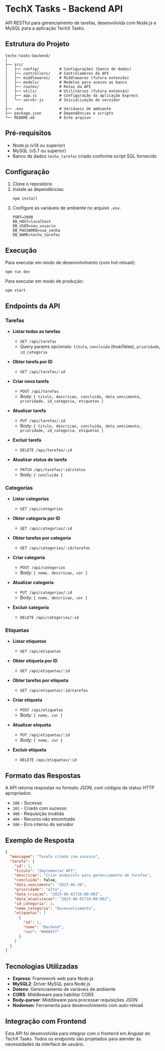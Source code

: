 # TechX Tasks - Backend API

API RESTful para gerenciamento de tarefas, desenvolvida com Node.js e MySQL para a aplicação TechX Tasks.

## Estrutura do Projeto

```
techx-tasks-backend/
│
├── src/
│   ├── config/         # Configurações (banco de dados)
│   ├── controllers/    # Controladores da API
│   ├── middlewares/    # Middlewares (futura extensão)
│   ├── models/         # Modelos para acesso ao banco
│   ├── routes/         # Rotas da API
│   ├── utils/          # Utilitários (futura extensão)
│   ├── app.js          # Configuração da aplicação Express
│   └── server.js       # Inicialização do servidor
│
├── .env                # Variáveis de ambiente
├── package.json        # Dependências e scripts
└── README.md           # Este arquivo
```

## Pré-requisitos

- Node.js (v14 ou superior)
- MySQL (v5.7 ou superior)
- Banco de dados `techx_tarefas` criado conforme script SQL fornecido

## Configuração

1. Clone o repositório
2. Instale as dependências:
   ```
   npm install
   ```
3. Configure as variáveis de ambiente no arquivo `.env`:
   ```
   PORT=3000
   DB_HOST=localhost
   DB_USER=seu_usuario
   DB_PASSWORD=sua_senha
   DB_NAME=techx_tarefas
   ```

## Execução

Para executar em modo de desenvolvimento (com hot-reload):
```
npm run dev
```

Para executar em modo de produção:
```
npm start
```

## Endpoints da API

### Tarefas

- **Listar todas as tarefas**
  - `GET /api/tarefas`
  - Query params opcionais: `titulo`, `concluida` (true/false), `prioridade`, `id_categoria`

- **Obter tarefa por ID**
  - `GET /api/tarefas/:id`

- **Criar nova tarefa**
  - `POST /api/tarefas`
  - Body: `{ titulo, descricao, concluida, data_vencimento, prioridade, id_categoria, etiquetas }`

- **Atualizar tarefa**
  - `PUT /api/tarefas/:id`
  - Body: `{ titulo, descricao, concluida, data_vencimento, prioridade, id_categoria, etiquetas }`

- **Excluir tarefa**
  - `DELETE /api/tarefas/:id`

- **Atualizar status de tarefa**
  - `PATCH /api/tarefas/:id/status`
  - Body: `{ concluida }`

### Categorias

- **Listar categorias**
  - `GET /api/categorias`

- **Obter categoria por ID**
  - `GET /api/categorias/:id`

- **Obter tarefas por categoria**
  - `GET /api/categorias/:id/tarefas`

- **Criar categoria**
  - `POST /api/categorias`
  - Body: `{ nome, descricao, cor }`

- **Atualizar categoria**
  - `PUT /api/categorias/:id`
  - Body: `{ nome, descricao, cor }`

- **Excluir categoria**
  - `DELETE /api/categorias/:id`

### Etiquetas

- **Listar etiquetas**
  - `GET /api/etiquetas`

- **Obter etiqueta por ID**
  - `GET /api/etiquetas/:id`

- **Obter tarefas por etiqueta**
  - `GET /api/etiquetas/:id/tarefas`

- **Criar etiqueta**
  - `POST /api/etiquetas`
  - Body: `{ nome, cor }`

- **Atualizar etiqueta**
  - `PUT /api/etiquetas/:id`
  - Body: `{ nome, cor }`

- **Excluir etiqueta**
  - `DELETE /api/etiquetas/:id`

## Formato das Respostas

A API retorna respostas no formato JSON, com códigos de status HTTP apropriados:

- `200` - Sucesso
- `201` - Criado com sucesso
- `400` - Requisição inválida
- `404` - Recurso não encontrado
- `500` - Erro interno do servidor

## Exemplo de Resposta

```json
{
  "mensagem": "Tarefa criada com sucesso",
  "tarefa": {
    "id": 1,
    "titulo": "Implementar API",
    "descricao": "Criar endpoints para gerenciamento de tarefas",
    "concluida": false,
    "data_vencimento": "2023-06-30",
    "prioridade": "alta",
    "data_criacao": "2023-06-01T10:00:00Z",
    "data_atualizacao": "2023-06-01T10:00:00Z",
    "id_categoria": 2,
    "nome_categoria": "Desenvolvimento",
    "etiquetas": [
      {
        "id": 1,
        "nome": "Backend",
        "cor": "#0066ff"
      }
    ]
  }
}
```

## Tecnologias Utilizadas

- **Express**: Framework web para Node.js
- **MySQL2**: Driver MySQL para Node.js
- **Dotenv**: Gerenciamento de variáveis de ambiente
- **CORS**: Middleware para habilitar CORS
- **Body-parser**: Middleware para processar requisições JSON
- **Nodemon**: Ferramenta para desenvolvimento com auto-reload

## Integração com Frontend

Esta API foi desenvolvida para integrar com o frontend em Angular do TechX Tasks. Todos os endpoints são projetados para atender às necessidades da interface de usuário.
